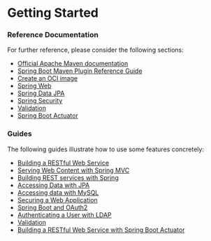 # Getting Started

### Reference Documentation
For further reference, please consider the following sections:

* [Official Apache Maven documentation](https://maven.apache.org/guides/index.html)
* [Spring Boot Maven Plugin Reference Guide](https://docs.spring.io/spring-boot/docs/3.0.11/maven-plugin/reference/html/)
* [Create an OCI image](https://docs.spring.io/spring-boot/docs/3.0.11/maven-plugin/reference/html/#build-image)
* [Spring Web](https://docs.spring.io/spring-boot/docs/3.0.11/reference/htmlsingle/index.html#web)
* [Spring Data JPA](https://docs.spring.io/spring-boot/docs/3.0.11/reference/htmlsingle/index.html#data.sql.jpa-and-spring-data)
* [Spring Security](https://docs.spring.io/spring-boot/docs/3.0.11/reference/htmlsingle/index.html#web.security)
* [Validation](https://docs.spring.io/spring-boot/docs/3.0.11/reference/htmlsingle/index.html#io.validation)
* [Spring Boot Actuator](https://docs.spring.io/spring-boot/docs/3.0.11/reference/htmlsingle/index.html#actuator)

### Guides
The following guides illustrate how to use some features concretely:

* [Building a RESTful Web Service](https://spring.io/guides/gs/rest-service/)
* [Serving Web Content with Spring MVC](https://spring.io/guides/gs/serving-web-content/)
* [Building REST services with Spring](https://spring.io/guides/tutorials/rest/)
* [Accessing Data with JPA](https://spring.io/guides/gs/accessing-data-jpa/)
* [Accessing data with MySQL](https://spring.io/guides/gs/accessing-data-mysql/)
* [Securing a Web Application](https://spring.io/guides/gs/securing-web/)
* [Spring Boot and OAuth2](https://spring.io/guides/tutorials/spring-boot-oauth2/)
* [Authenticating a User with LDAP](https://spring.io/guides/gs/authenticating-ldap/)
* [Validation](https://spring.io/guides/gs/validating-form-input/)
* [Building a RESTful Web Service with Spring Boot Actuator](https://spring.io/guides/gs/actuator-service/)


